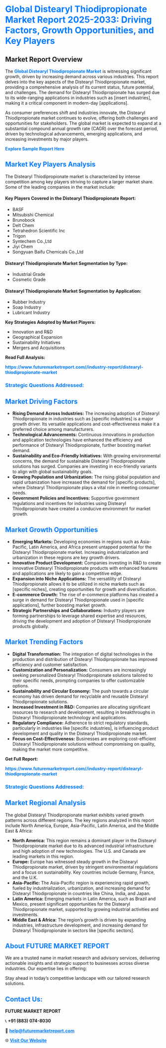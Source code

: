 <h1 style="color: #007BFF;">Global Distearyl Thiodipropionate Market Report 2025-2033: Driving Factors, Growth Opportunities, and Key Players</h1>

<section id="overview">
<h2>Market Report Overview</h2>
<p>The <a href="https://www.futuremarketreport.com//industry-report/distearyl-thiodipropionate-market" style="color: #007BFF; text-decoration: none;"><strong>Global Distearyl Thiodipropionate Market</strong></a> is witnessing significant growth, driven by increasing demand across various industries. This report delves into the key aspects of the Distearyl Thiodipropionate market, providing a comprehensive analysis of its current status, future potential, and challenges. The demand for Distearyl Thiodipropionate has surged due to its wide-ranging applications in industries such as [insert industries], making it a critical component in modern-day [applications].</p>
<p>As consumer preferences shift and industries innovate, the Distearyl Thiodipropionate market continues to evolve, offering both challenges and opportunities for stakeholders. The global market is expected to expand at a substantial compound annual growth rate (CAGR) over the forecast period, driven by technological advancements, emerging applications, and increasing investments by major players.</p>
</section>

<section id="overview">
<p><a href="https://www.futuremarketreport.com//request-sample/reportId=84920" style="color: #007BFF; text-decoration: none;"><strong>Explore Sample Report Here</strong></a></p>
</section>

<section id="key-players">
<h2 style="color: #007BFF;">Market Key Players Analysis</h2>
<p>The Distearyl Thiodipropionate market is characterized by intense competition among key players striving to capture a larger market share. Some of the leading companies in the market include:</p>
<h4>Key Players Covered in the Distearyl Thiodipropionate Report:</h4>
<ul><li>BASF</li><li>Mitsubishi Chemical</li><li>Brunobock</li><li>Delt Chem</li><li>Tetrahedron Scientific Inc</li><li>Trigon</li><li>Syntechem Co.,Ltd</li><li>Jiyi Chem</li><li>Songyuan Baifu Chemicals Co.,Ltd</li></ul>
<h4>Distearyl Thiodipropionate Market Segmentation by Type:</h4>
<ul><li>Industrial Grade</li><li>Cosmetic Grade</li></ul>

<h4>Distearyl Thiodipropionate Market Segmentation by Application:</h4>
<ul><li>Rubber Industry</li><li>Soap Industry</li><li>Lubricant Industry</li></ul>
<p><strong>Key Strategies Adopted by Market Players:</strong></p>
<ul>
<li>Innovation and R&D</li>
<li>Geographical Expansion</li>
<li>Sustainability Initiatives</li>
<li>Mergers and Acquisitions</li>
</ul>
</section>

<section>
<p><strong>Read Full Analysis: </strong></p><a href="https://www.futuremarketreport.com//industry-report/distearyl-thiodipropionate-market" style="color: #007BFF; text-decoration: none;"><strong>https://www.futuremarketreport.com//industry-report/distearyl-thiodipropionate-market</strong></a>
<h3 style="color: #007BFF;">Strategic Questions Addressed:</h3>
</section>

<section id="driving-factors">
<h2 style="color: #007BFF;">Market Driving Factors</h2>
<ul>
<li><strong>Rising Demand Across Industries:</strong> The increasing adoption of Distearyl Thiodipropionate in industries such as [specific industries] is a major growth driver. Its versatile applications and cost-effectiveness make it a preferred choice among manufacturers.</li>
<li><strong>Technological Advancements:</strong> Continuous innovations in production and application technologies have enhanced the efficiency and performance of Distearyl Thiodipropionate, further boosting market demand.</li>
<li><strong>Sustainability and Eco-Friendly Initiatives:</strong> With growing environmental concerns, the demand for sustainable Distearyl Thiodipropionate solutions has surged. Companies are investing in eco-friendly variants to align with global sustainability goals.</li>
<li><strong>Growing Population and Urbanization:</strong> The rising global population and rapid urbanization have increased the demand for [specific products], where Distearyl Thiodipropionate plays a vital role in meeting consumer needs.</li>
<li><strong>Government Policies and Incentives:</strong> Supportive government regulations and incentives for industries using Distearyl Thiodipropionate have created a conducive environment for market growth.</li>
</ul>
</section>

<section id="growth-opportunities">
<h2 style="color: #007BFF;">Market Growth Opportunities</h2>
<ul>
<li><strong>Emerging Markets:</strong> Developing economies in regions such as Asia-Pacific, Latin America, and Africa present untapped potential for the Distearyl Thiodipropionate market. Increasing industrialization and urbanization in these regions are key growth drivers.</li>
<li><strong>Innovative Product Development:</strong> Companies investing in R&D to create innovative Distearyl Thiodipropionate products with enhanced features and applications are likely to gain a competitive edge.</li>
<li><strong>Expansion into Niche Applications:</strong> The versatility of Distearyl Thiodipropionate allows it to be utilized in niche markets such as [specific niches], creating opportunities for growth and diversification.</li>
<li><strong>E-commerce Growth:</strong> The rise of e-commerce platforms has created a surge in demand for Distearyl Thiodipropionate used in [specific applications], further boosting market growth.</li>
<li><strong>Strategic Partnerships and Collaborations:</strong> Industry players are forming partnerships to leverage shared expertise and resources, driving the development and adoption of Distearyl Thiodipropionate products globally.</li>
</ul>
</section>

<section id="trending-factors">
<h2 style="color: #007BFF;">Market Trending Factors</h2>
<ul>
<li><strong>Digital Transformation:</strong> The integration of digital technologies in the production and distribution of Distearyl Thiodipropionate has improved efficiency and customer satisfaction.</li>
<li><strong>Customization and Personalization:</strong> Consumers are increasingly seeking personalized Distearyl Thiodipropionate solutions tailored to their specific needs, prompting companies to offer customizable options.</li>
<li><strong>Sustainability and Circular Economy:</strong> The push towards a circular economy has driven demand for recyclable and reusable Distearyl Thiodipropionate solutions.</li>
<li><strong>Increased Investment in R&D:</strong> Companies are allocating significant resources to research and development, resulting in breakthroughs in Distearyl Thiodipropionate technology and applications.</li>
<li><strong>Regulatory Compliance:</strong> Adherence to strict regulatory standards, particularly in industries like [specific industries], is influencing product development and quality in the Distearyl Thiodipropionate market.</li>
<li><strong>Focus on Cost-Effectiveness:</strong> Businesses are exploring cost-efficient Distearyl Thiodipropionate solutions without compromising on quality, making the market more competitive.</li>
</ul>
</section>

<section>
<p><strong>Get Full Report: </strong></p><a href="https://www.futuremarketreport.com//industry-report/distearyl-thiodipropionate-market" style="color: #007BFF; text-decoration: none;"><strong>https://www.futuremarketreport.com//industry-report/distearyl-thiodipropionate-market</strong></a>
<h3 style="color: #007BFF;">Strategic Questions Addressed:</h3>
</section>


<section id="regional-analysis">
<h2 style="color: #007BFF;">Market Regional Analysis</h2>
<p>The global Distearyl Thiodipropionate market exhibits varied growth patterns across different regions. The key regions analyzed in this report include North America, Europe, Asia-Pacific, Latin America, and the Middle East & Africa:</p>
<ul>
<li><strong>North America:</strong> This region remains a dominant player in the Distearyl Thiodipropionate market due to its advanced industrial infrastructure and high adoption of new technologies. The U.S. and Canada are leading markets in this region.</li>
<li><strong>Europe:</strong> Europe has witnessed steady growth in the Distearyl Thiodipropionate market, driven by stringent environmental regulations and a focus on sustainability. Key countries include Germany, France, and the U.K.</li>
<li><strong>Asia-Pacific:</strong> The Asia-Pacific region is experiencing rapid growth, fueled by industrialization, urbanization, and increasing demand for Distearyl Thiodipropionate in countries like China, India, and Japan.</li>
<li><strong>Latin America:</strong> Emerging markets in Latin America, such as Brazil and Mexico, present significant opportunities for the Distearyl Thiodipropionate market, supported by growing industrial activities and investments.</li>
<li><strong>Middle East & Africa:</strong> The region’s growth is driven by expanding industries, infrastructure development, and increasing demand for Distearyl Thiodipropionate in sectors like [specific sectors].</li>
</ul>
</section>

<footer>
<h2 style="color: #007BFF;">About FUTURE MARKET REPORT</h2>
<p>We are a trusted name in market research and advisory services, delivering actionable insights and strategic support to businesses across diverse industries. Our expertise lies in offering:</p>

<p>Stay ahead in today’s competitive landscape with our tailored research solutions.</p>

<h2 style="color: #007BFF;">Contact Us:</h2>
<p><strong>FUTURE MARKET REPORT</strong></p>
<p>📞 <strong>+91 (883) 074-8030</strong></p>
<p>📧 <strong><a href="mailto:help@futuremarketreport.com" style="color: #007BFF;">help@futuremarketreport.com</a></strong></p>
<p>🌐 <strong><a href="https://www.futuremarketreport.com/" style="color: #007BFF;">Visit Our Website</a></strong></p>
</footer>